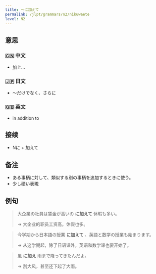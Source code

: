 ```yaml
---
title: 〜に加えて
permalink: /jlpt/grammars/n2/nikuwaete
level: N2
---
```


## 意思

### 🇨🇳 中文

- 加上...

### 🇯🇵 日文

- 〜だけでなく、さらに

### 🇬🇧 英文

- in addition to

## 接续

- Nに + 加えて

## 备注

- ある事柄に対して、類似する別の事柄を追加するときに使う。
- 少し硬い表現

## 例句

> 大企業の社員は賃金が高いの **に加えて** 休暇も多い。
>
> → 大企业的职员工资高，休假也多。

> 今学期から日本語の授業 **に加えて** 、英語と数学の授業も始まります。
>
> → 从这学期起，除了日语课外，英语和数学课也要开始了。

> 風 **に加え** 雨まで降ってきたんだよ。
>
> → 刮大风，甚至还下起了大雨。

